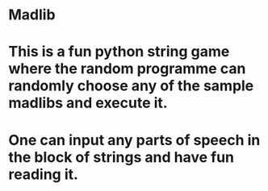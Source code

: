 # Madlib
# This is a fun python string game where the random programme can randomly choose any of the sample madlibs and execute it.
# One can input any parts of speech in the block of strings and have fun reading it.

